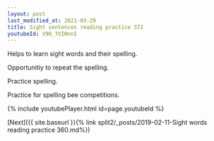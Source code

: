 ```yaml
---
layout: post
last_modified_at: 2021-03-29
title: Sight sentences reading practice 372
youtubeId: V9O_7VINnnI
---
```

 
 
Helps to learn sight words and their spelling.

Opportunitiy to repeat the spelling. 

Practice spelling. 
 
Practice for spelling bee competitions. 
 
{% include youtubePlayer.html id=page.youtubeId %}
 
 

[Next]({{ site.baseurl }}{% link  split2/_posts/2019-02-11-Sight words reading practice 360.md%})
 
